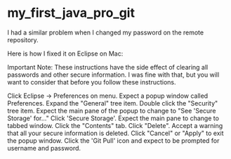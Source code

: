 # my_first_java_pro_git


I had a similar problem when I changed my password on the remote repository.

Here is how I fixed it on Eclipse on Mac:

Important Note: These instructions have the side effect of clearing all passwords and other secure information. I was fine with that, but you will want to consider that before you follow these instructions.

Click Eclipse -> Preferences on menu.
Expect a popup window called Preferences.
Expand the "General" tree item.
Double click the "Security" tree item.
Expect the main pane of the popup to change to "See 'Secure Storage' for..."
Click 'Secure Storage'.
Expect the main pane to change to tabbed window.
Click the "Contents" tab.
Click "Delete".
Accept a warning that all your secure information is deleted.
Click "Cancel" or "Apply" to exit the popup window.
Click the 'Git Pull' icon and expect to be prompted for username and password.
